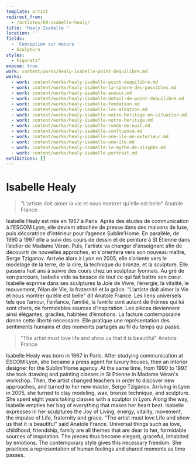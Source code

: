 ```yaml
---
template: artist
redirect_from:
  - /artistes/69-isabelle-healy/
title: 'Healy Isabelle '
location: ''
fields:
  - 'Conception sur mesure '
  - Sculpture
styles:
  - Figuratif
expose: true
work: content/works/healy-isabelle-point-dequilibre.md
works:
  - work: content/works/healy-isabelle-point-dequilibre.md
  - work: content/works/healy-isabelle-la-sphere-des-possibles.md
  - work: content/works/healy-isabelle-anouck.md
  - work: content/works/healy-isabelle-detail-de-point-dequilibre.md
  - work: content/works/healy-isabelle-fondation.md
  - work: content/works/healy-isabelle-les-albatros.md
  - work: content/works/healy-isabelle-notre-heritage-en-situation.md
  - work: content/works/healy-isabelle-notre-heritage.md
  - work: content/works/healy-isabelle-ronde-de-nuit.md
  - work: content/works/healy-isabelle-confluence.md
  - work: content/works/healy-isabelle-une-ile-en-exterieur.md
  - work: content/works/healy-isabelle-une-ile.md
  - work: content/works/healy-isabelle-le-mythe-de-sisyphe.md
  - work: content/works/healy-isabelle-portrait.md
exhibitions: []
---
```


# Isabelle Healy

> "L'artiste doit aimer la vie et nous montrer qu'elle est belle" Anatole France

Isabelle Healy est née en 1967 à Paris. Après des études de communication à l’ESCOM Lyon, elle devient attachée de presse dans des maisons de luxe, puis décoratrice d’intérieur pour l’agence Sublim’Home. En parallèle, de 1990 à 1997 elle a suivi des cours de dessin et de peinture à St Étienne dans l’atelier de Madame Véran. Puis, l'artiste va changer d'enseignant afin de découvrir de nouvelles approches, et s'orientera vers son nouveau maître, Serge Tziganov. Arrivée alors à Lyon en 2005, elle s’oriente vers le modelage de la terre, de la cire, la technique du bronze, et la sculpture. Elle passera huit ans à suivre des cours chez un sculpteur lyonnais. Au gré de son parcours, Isabelle vide sa besace de tout ce qui fait battre son cœur. Isabelle exprime dans ses sculptures la Joie de Vivre, l’énergie, la vitalité, le mouvement, l’élan de Vie, la fraternité et la grâce. “L’artiste doit aimer la Vie et nous montrer qu’elle est belle" dit Anatole France. Les liens universels tels que l’amour, l’enfance, l’amitié, la famille sont autant de thèmes qui lui sont chers, de formidables sources d’inspiration. Les pièces deviennent ainsi élégantes, graciles, habitées d’émotions. La facture contemporaine donne cette liberté nécessaire. Elle pratique une représentation des sentiments humains et des moments partagés au fil du temps qui passe.

> "The artist must love life and show us that it is beautiful" Anatole France

Isabelle Healy was born in 1967 in Paris. After studying communication at ESCOM Lyon, she became a press agent for luxury houses, then an interior designer for the Sublim'Home agency. At the same time, from 1990 to 1997, she took drawing and painting classes in St Etienne in Madame Véran's workshop. Then, the artist changed teachers in order to discover new approaches, and turned to her new master, Serge Tziganov. Arriving in Lyon in 2005, she turned to clay modeling, wax, bronze technique, and sculpture. She spent eight years taking classes with a sculptor in Lyon. Along the way, Isabelle empties her bag of everything that makes her heart beat. Isabelle expresses in her sculptures the Joy of Living, energy, vitality, movement, the impulse of Life, fraternity and grace. "The artist must love Life and show us that it is beautiful" said Anatole France. Universal things such as love, childhood, friendship, family are all themes that are dear to her, formidable sources of inspiration. The pieces thus become elegant, graceful, inhabited by emotions. The contemporary style gives this necessary freedom. She practices a representation of human feelings and shared moments as time passes.
